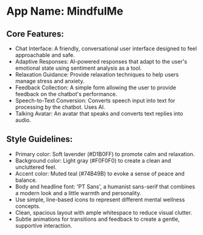 # **App Name**: MindfulMe

## Core Features:

- Chat Interface: A friendly, conversational user interface designed to feel approachable and safe.
- Adaptive Responses: AI-powered responses that adapt to the user's emotional state using sentiment analysis as a tool.
- Relaxation Guidance: Provide relaxation techniques to help users manage stress and anxiety.
- Feedback Collection: A simple form allowing the user to provide feedback on the chatbot's performance.
- Speech-to-Text Conversion: Converts speech input into text for processing by the chatbot.  Uses AI.
- Talking Avatar: An avatar that speaks and converts text replies into audio.

## Style Guidelines:

- Primary color: Soft lavender (#D1B0FF) to promote calm and relaxation.
- Background color: Light gray (#F0F0F0) to create a clean and uncluttered feel.
- Accent color: Muted teal (#74B49B) to evoke a sense of peace and balance.
- Body and headline font: 'PT Sans', a humanist sans-serif that combines a modern look and a little warmth and personality.
- Use simple, line-based icons to represent different mental wellness concepts.
- Clean, spacious layout with ample whitespace to reduce visual clutter.
- Subtle animations for transitions and feedback to create a gentle, supportive interaction.